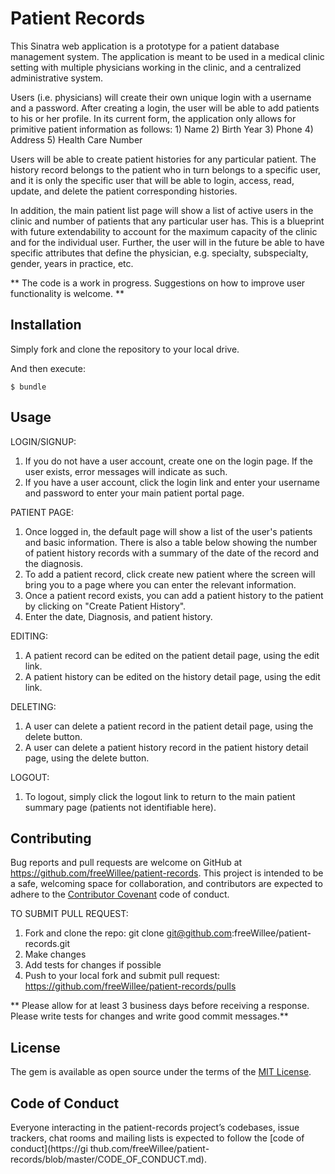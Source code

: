 # Patient Records

This Sinatra web application is a prototype for a patient database management system.  The application is meant to be used in a medical clinic setting with multiple physicians working in the clinic, and a centralized administrative system.

Users (i.e. physicians) will create their own unique login with a username and a password.  After creating a login, the user will be able to add patients to his or her profile.  In its current form, the application only allows for primitive patient information as follows: 
    1) Name
    2) Birth Year
    3) Phone
    4) Address
    5) Health Care Number
    
Users will be able to create patient histories for any particular patient.  The history record belongs to the patient who in turn belongs to a specific user, and it is only the specific user that will be able to login, access, read, update, and delete the patient corresponding histories. 

In addition, the main patient list page will show a list of active users in the clinic and number of patients that any particular user has.  This is a blueprint with future extendability to account for the maximum capacity of the clinic and for the individual user.  Further, the user will in the future be able to have specific attributes that define the physician, e.g. specialty, subspecialty, gender, years in practice, etc.

** The code is a work in progress.  Suggestions on how to improve user functionality is welcome. **

## Installation

Simply fork and clone the repository to your local drive.

And then execute:

    $ bundle

## Usage

LOGIN/SIGNUP:
1. If you do not have a user account, create one on the login page.  If the user exists, error messages will indicate as such.
2. If you have a user account, click the login link and enter your username and password to enter your main patient portal page.

PATIENT PAGE:
1. Once logged in, the default page will show a list of the user's patients and basic information.  There is also a table below showing the number of patient history records with a summary of the date of the record and the diagnosis.
2. To add a patient record, click create new patient where the screen will bring you to a page where you can enter the relevant information.
3. Once a patient record exists, you can add a patient history to the patient by clicking on "Create Patient History".
4. Enter the date, Diagnosis, and patient history.

EDITING: 
1. A patient record can be edited on the patient detail page, using the edit link.
2. A patient history can be edited on the history detail page, using the edit link.

DELETING:
1. A user can delete a patient record in the patient detail page, using the delete button.
2. A user can delete a patient history record in the patient history detail page, using the delete button.

LOGOUT: 
1. To logout, simply click the logout link to return to the main patient summary page (patients not identifiable here).

## Contributing

Bug reports and pull requests are welcome on GitHub at https://github.com/freeWillee/patient-records. This project is intended to be a safe, welcoming space for collaboration, and contributors are expected to adhere to the [Contributor Covenant](http://contributor-covenant.org) code of conduct.

TO SUBMIT PULL REQUEST:
1) Fork and clone the repo: git clone git@github.com:freeWillee/patient-records.git
2) Make changes
3) Add tests for changes if possible
4) Push to your local fork and submit pull request: https://github.com/freeWillee/patient-records/pulls

** Please allow for at least 3 business days before receiving a response.  Please write tests for changes and write good commit messages.**

## License

The gem is available as open source under the terms of the [MIT License](https://opensource.org/licenses/MIT).

## Code of Conduct

Everyone interacting in the patient-records project’s codebases, issue trackers, chat rooms and mailing lists is expected to follow the [code of conduct](https://gi    thub.com/freeWillee/patient-records/blob/master/CODE_OF_CONDUCT.md).
